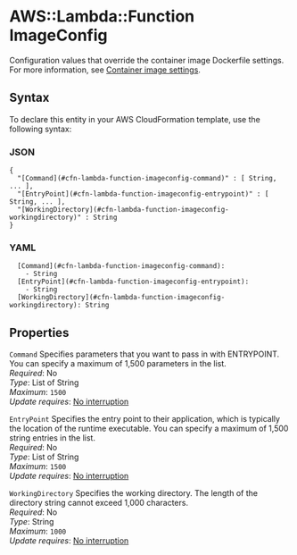 # AWS::Lambda::Function ImageConfig<a name="aws-properties-lambda-function-imageconfig"></a>

Configuration values that override the container image Dockerfile settings\. For more information, see [Container image settings](https://docs.aws.amazon.com/lambda/latest/dg/images-create.html#images-parms)\.

## Syntax<a name="aws-properties-lambda-function-imageconfig-syntax"></a>

To declare this entity in your AWS CloudFormation template, use the following syntax:

### JSON<a name="aws-properties-lambda-function-imageconfig-syntax.json"></a>

```
{
  "[Command](#cfn-lambda-function-imageconfig-command)" : [ String, ... ],
  "[EntryPoint](#cfn-lambda-function-imageconfig-entrypoint)" : [ String, ... ],
  "[WorkingDirectory](#cfn-lambda-function-imageconfig-workingdirectory)" : String
}
```

### YAML<a name="aws-properties-lambda-function-imageconfig-syntax.yaml"></a>

```
  [Command](#cfn-lambda-function-imageconfig-command):
    - String
  [EntryPoint](#cfn-lambda-function-imageconfig-entrypoint):
    - String
  [WorkingDirectory](#cfn-lambda-function-imageconfig-workingdirectory): String
```

## Properties<a name="aws-properties-lambda-function-imageconfig-properties"></a>

`Command` <a name="cfn-lambda-function-imageconfig-command"></a>
Specifies parameters that you want to pass in with ENTRYPOINT\. You can specify a maximum of 1,500 parameters in the list\.  
_Required_: No  
_Type_: List of String  
_Maximum_: `1500`  
_Update requires_: [No interruption](https://docs.aws.amazon.com/AWSCloudFormation/latest/UserGuide/using-cfn-updating-stacks-update-behaviors.html#update-no-interrupt)

`EntryPoint` <a name="cfn-lambda-function-imageconfig-entrypoint"></a>
Specifies the entry point to their application, which is typically the location of the runtime executable\. You can specify a maximum of 1,500 string entries in the list\.  
_Required_: No  
_Type_: List of String  
_Maximum_: `1500`  
_Update requires_: [No interruption](https://docs.aws.amazon.com/AWSCloudFormation/latest/UserGuide/using-cfn-updating-stacks-update-behaviors.html#update-no-interrupt)

`WorkingDirectory` <a name="cfn-lambda-function-imageconfig-workingdirectory"></a>
Specifies the working directory\. The length of the directory string cannot exceed 1,000 characters\.  
_Required_: No  
_Type_: String  
_Maximum_: `1000`  
_Update requires_: [No interruption](https://docs.aws.amazon.com/AWSCloudFormation/latest/UserGuide/using-cfn-updating-stacks-update-behaviors.html#update-no-interrupt)

